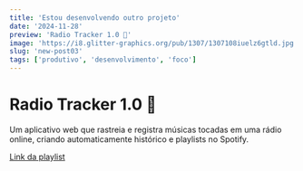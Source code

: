 ```yaml
---
title: 'Estou desenvolvendo outro projeto'
date: '2024-11-28'
preview: 'Radio Tracker 1.0 🎵'
image: 'https://i8.glitter-graphics.org/pub/1307/1307108iuelz6gtld.jpg'
slug: 'new-post03'
tags: ['produtivo', 'desenvolvimento', 'foco']
---
```




# Radio Tracker 1.0 🎵

Um aplicativo web que rastreia e registra músicas tocadas em uma rádio online, criando automaticamente histórico e playlists no Spotify.

[Link da playlist](https://open.spotify.com/playlist/50KgjMOkbxDYuvRWwDCYcl?si=p6LKkd93TM-g-koBOb3oXA)
